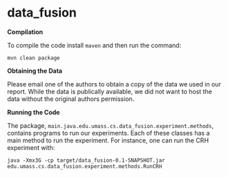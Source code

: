 # data_fusion
__Compilation__

To compile the code install ``maven`` and then run the command:

```mvn clean package```

__Obtaining the Data__

Please email one of the authors to obtain a copy of the data we used in our report. While the data is publically available, we did not want to host the data without the original authors permission. 

__Running the Code__

The package, ```main.java.edu.umass.cs.data_fusion.experiment.methods```, contains programs to run our experiments. Each of these classes has a main method to run the experiment. For instance, one can run the CRH experiment with:

```
java -Xmx3G -cp target/data_fusion-0.1-SNAPSHOT.jar edu.umass.cs.data_fusion.experiment.methods.RunCRH
```
